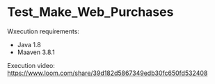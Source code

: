 # Test_Make_Web_Purchases

Wxecution requirements:
* Java 1.8
* Maaven 3.8.1


Execution video:
https://www.loom.com/share/39d182d5867349edb30fc650fd532408
